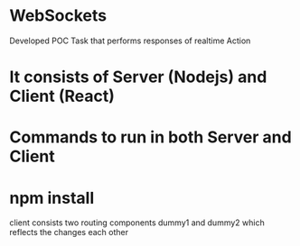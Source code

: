 # WebSockets
Developed POC Task that performs responses of realtime Action 
# It consists of Server (Nodejs) and Client (React)
 # Commands to run in both Server and Client
# npm install
client consists two routing components dummy1 and dummy2
which reflects the changes each other

